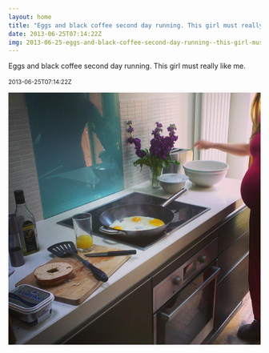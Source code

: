 ```yaml
---
layout: home
title: "Eggs and black coffee second day running. This girl must really like me."
date: 2013-06-25T07:14:22Z
img: 2013-06-25-eggs-and-black-coffee-second-day-running--this-girl-must-really-like-me-.jpg
---
```


Eggs and black coffee second day running. This girl must really like me.

<small>2013-06-25T07:14:22Z</small>

![Eggs and black coffee second day running. This girl must really like me.](2013-06-25-eggs-and-black-coffee-second-day-running--this-girl-must-really-like-me-.jpg)
